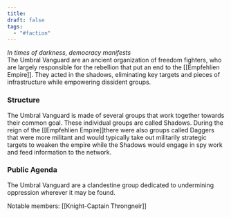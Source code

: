 ```yaml
---
title: 
draft: false
tags:
  - "#faction"
---
```

*In times of darkness, democracy manifests*<br>
The Umbral Vanguard are an ancient organization of freedom fighters, who are largely responsible for the rebellion that put an end to the [[Empfehlien Empire]]. They acted in the shadows, eliminating key targets and pieces of infrastructure while empowering dissident groups.

### Structure

The Umbral Vanguard is made of several groups that work together towards their common goal. These individual groups are called Shadows. During the reign of the [[Empfehlien Empire]]there were also groups called Daggers that were more militant and would typically take out militarily strategic targets to weaken the empire while the Shadows would engage in spy work and feed information to the network.

### Public Agenda

The Umbral Vanguard are a clandestine group dedicated to undermining oppression wherever it may be found.

Notable members:
[[Knight-Captain Throngneir]]